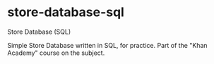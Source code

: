 # store-database-sql
Store Database (SQL)

Simple Store Database written in SQL, for practice. Part of the "Khan Academy" course on the subject.
